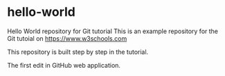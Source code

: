 # hello-world
Hello World repository for Git tutorial
This is an example repository for the Git tutoial on https://www.w3schools.com

This repository is built step by step in the tutorial.

The first edit in GitHub web application.
